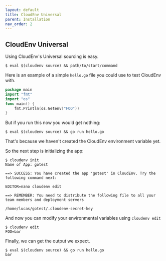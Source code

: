 ```yaml
---
layout: default
title: CloudEnv Universal
parent: Installation
nav_order: 2
---
```


## CloudEnv Universal

Using CloudEnv's Universal sourcing is easy.

```console
$ eval $(cloudenv source) && path/to/start/command
```

Here is an example of a simple `hello.go` file you could use to test CloudEnv with.

```go
package main
import "fmt"
import "os"
func main() {
    fmt.Println(os.Getenv("FOO"))
}
```

But if you run this now you would get nothing:

```console
$ eval $(cloudenv source) && go run hello.go

```

That's because we haven't created the CloudEnv environment variable yet.

So the next step is initializing the app:

```console
$ cloudenv init
Name of App: gotest

==> SUCCESS: You have created the app 'gotest' in CloudEnv. Try the following command next:

EDITOR=nano cloudenv edit

==> REMEMBER: You need to distribute the following file to all your team members and deployment servers

/home/lucas/gotest/.cloudenv-secret-key
```

And now you can modify your environmental variables using `cloudenv edit`

```console
$ cloudenv edit
FOO=bar
```

Finally, we can get the output we expect.

```console
$ eval $(cloudenv source) && go run hello.go
bar
```
